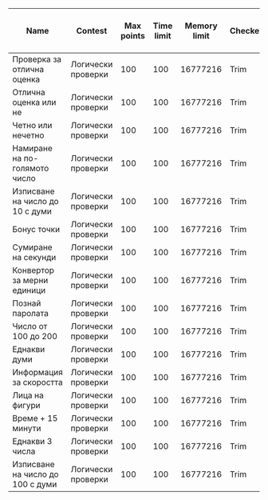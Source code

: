 |Name|Contest|Max points|Time limit|Memory limit|Checker|Order|Source code size limit |
|----|-------|----------|----------|------------|-------|-----|----------------------|
|Проверка за отлична оценка|Логически проверки|100|100|16777216|Trim|0|16384 |
|Отлична оценка или не|Логически проверки|100|100|16777216|Trim|1|16384 |
|Четно или нечетно|Логически проверки|100|100|16777216|Trim|2|16384 |
|Намиране на по-голямото число|Логически проверки|100|100|16777216|Trim|3|16384 |
|Изписване на число до 10 с думи|Логически проверки|100|100|16777216|Trim|4|16384 |
|Бонус точки|Логически проверки|100|100|16777216|Trim|5|16384 |
|Сумиране на секунди|Логически проверки|100|100|16777216|Trim|6|16384 |
|Конвертор за мерни единици|Логически проверки|100|100|16777216|Trim|7|16384 |
|Познай паролата|Логически проверки|100|100|16777216|Trim|8|16384 |
|Число от 100 до 200|Логически проверки|100|100|16777216|Trim|9|16384 |
|Еднакви думи|Логически проверки|100|100|16777216|Trim|10|16384 |
|Информация за скоростта|Логически проверки|100|100|16777216|Trim|11|16384 |
|Лица на фигури|Логически проверки|100|100|16777216|Trim|12|16384 |
|Време + 15 минути|Логически проверки|100|100|16777216|Trim|13|16384 |
|Еднакви 3 числа|Логически проверки|100|100|16777216|Trim|14|16384 |
|Изписване на число до 100 с думи|Логически проверки|100|100|16777216|Trim|15|16384 |

